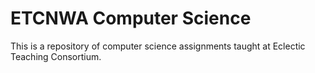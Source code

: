 # ETCNWA Computer Science

This is a repository of computer science assignments taught at Eclectic Teaching Consortium.
